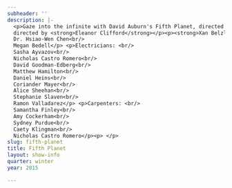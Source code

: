 ```yaml
---
subheader: ''
description: |-
  <p>Gaze into the infinite with David Auburn's Fifth Planet, directed by Eleanor Clifford.  Two observatory workers meet and befriend each other while trying to pull personal significance and comfort from a vast and uncaring sky.  On the scale of the universe, loneliness seems inevitable, but maybe magic is inevitable, too.  In work and friendship, these characters seek to know anew, and knowledge depends on what the telescope can see.  Look up, this 6th week.</p><p>by <strong>David Auburn</strong><br/>
  directed by <strong>Eleanor Clifford</strong></p><p><strong>Xan Belzley</strong> (Veronica) is a fourth-year English major in the College. Her acting credits include<em> Twelfth Night</em> and <em>Cymbeline</em> with the Dean's Men and <em>The Clean House</em>, <em>Alices: Adventures in Wonderland</em>, and <em>Boston Marriage</em> with University Theater. Her previous show credits as a stage manager include <em>Closer</em> and <em>This is Our Youth</em> with University Theater and <em>Orestes at Delphi</em> and <em>Twain's World</em> with First Floor Theater. She also assistant stage managed <em>reWilding Genius</em> with TAPS and The New Colony. </p><p><strong>Liam Philiben</strong> (Mike) is a first-year in the college, and is currently a pre-med student who is majoring in Cinema and Media Studies. This is his first major UT show, having done the show <em>Drowning</em> during the workshops last quarter.</p><p><strong>Eleanor Clifford</strong> (Director) is a third-year majoring in History, Philosophy, and Social Studies of Science and Medicine (HIPS) and Theater and Performance Studies (TAPS). She is the Treasurer of University Theater's Committee and has also acted in such UT shows as <em>Hedda Gabler</em> (Hedda), <em>Henry V</em> (Rutland), and <em>The Real Thing</em> (Annie). She previously directed <em>First Love</em> with UT and also performs with Le Vorris and Vox Circus.</p><p><strong>Savannah Smith</strong> (Production Manager) is a second-year in the College majoring in English Language and Literature with a minor in Classical Studies. <em>Fifth Planet</em> is her fifth show with University Theater, and has previously been part of the production management team for <em>Macbeth</em>, <em>Much Ado About Nothing</em>, and <em>Godspell</em>. </p><p><strong>Roux Nemaei</strong> (Stage Manager) is a second-year transfer from Oberlin. <em>Fifth Planet</em> is her second show with UT, and her sixth show stage managing. She is a Political Science major with potential TAPS double major. </p><p><strong>Maya Festinger</strong> (Sound Designer) is a fourth-year in the Romance Languages and Literatures department.  She has done design work <em>Fool for Love</em>, SAMSU's <em>Domestic Departure</em>, and <em>Endgame</em>.  She is tremendously excited to take on her third UT show as the sound designer for <em>Fifth Planet.</em></p><p><strong>Gabriella Mulder</strong> (Set Designer) is a second-year in the college, majoring in Gender and Sexuality Studies.  Past UT credits include<em> The Clean House </em>(Assistant Set Designer), <em>Sleuth</em> (Assistant Stage Manager), and <em>Henry V </em>(Assistant Set Designer).  </p><p><strong>Kevin Freese</strong> (Lighting Designer) is a third-year Math and Computer Science major in the College. Kevin has previously designed lights on <em>Henry V</em> and <em>A</em> <em>Midsummer Night's Dream</em>, and has been an electrician on many other productions at UT. Kevin is also a member of Tech Staff.</p><p><strong>Victoria Grose</strong> (Costume Designer) is a third-year Biological Sciences major. She has been involved in UT since fall quarter her first year; previously costume designing <em>Endgame</em>, <em>Cabaret</em>,<em> Fool for Love</em>, <em>High Art: Commedia presents Hamlet</em>, and <em>The Drowsy Chaperone</em>, and assistant costume designing <em>B-Side Studio</em>, <em>Hotel Nepenthe,</em> and <em>The Glass Menagerie.</em></p> <p><strong>Abigail Adams</strong> (Tech Staff Liaison) is a third-year Gender Studies major.</p><p><strong>Michael Roy</strong> (Master Electrician) is a third-year majoring in chemistry. He has enjoyed working as a part of Team Lights on several UT productions, including <em>Grey Gardens</em> (ALD), <em>A Midsummer Night's Dream</em> (ME), <em>Much Ado About Nothing</em> (ALD), and <em>Endgame</em> (ME).</p><p><strong>Beth Ellingboe</strong> (Props Designer) is a third-year English major. She has previously been assistant stage manager for <em>Clean House</em> and assistant props designer for<em> Henry V. </em></p> <p><strong>Isaiah Newman</strong> (Assistant Director) is a first-year in the college majoring in Physics. This is his first quarter with UT.</p><p><strong>Hannah Zinky</strong> (Assistant Set Design)  is a first-year, who is involved in Commedia del'Arte as Pedrolino and Le Vorris and Vox Circus on campus.  </p><p><strong>Bennett Foley</strong> (Assistant Stage Manager) is a first-year CS Major (probable TAPA minor). He has previously been involved with UT last quarter in <em>Macbeth</em>.</p><p><strong>Kathleen Hart</strong> (Assistant Production Manager) is a first-year Psychology major in the college. <em>Fifth Planet</em> is her second show with UT, and previously she has worked as an Assistant Production Manager for <em>Macbeth</em>. </p><p><strong>Joey Houghton</strong> (Sound Assistant) is a fourth-year Computer Science Major in the college. His most recent production with UT was <em>Fool for Love</em>. </p><p>With special thanks to: <br/>
  Dr. Hsiao-Wen Chen<br/>
  Megan Bedell</p> <p>Electricians: <br/>
  Sasha Ayvazov<br/>
  Nicholas Castro Romero<br/>
  David Goodman-Edberg<br/>
  Matthew Hamilton<br/>
  Daniel Heins<br/>
  Coriander Mayer<br/>
  Alice Sheehan<br/>
  Stephanie Slaven<br/>
  Ramon Valladarez</p> <p>Carpenters: <br/>
  Samantha Finley<br/>
  Amy Cockerham<br/>
  Sydney Purdue<br/>
  Caety Klingman<br/>
  Nicholas Castro Romero</p><p> </p>
slug: fifth-planet
title: Fifth Planet
layout: show-info
quarter: winter
year: 2015

---
```

